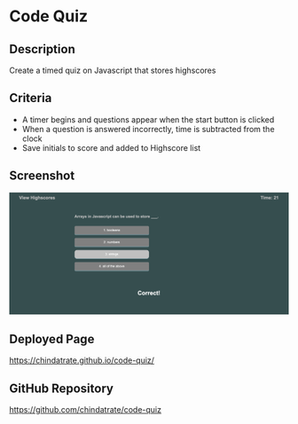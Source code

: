 # Code Quiz

## Description
Create a timed quiz on Javascript that stores highscores

## Criteria
- A timer begins and questions appear when the start button is clicked
- When a question is answered incorrectly, time is subtracted from the clock
- Save initials to score and added to Highscore list

## Screenshot
![alt text](assets/images/screenshot.png)

## Deployed Page
https://chindatrate.github.io/code-quiz/

## GitHub Repository
https://github.com/chindatrate/code-quiz